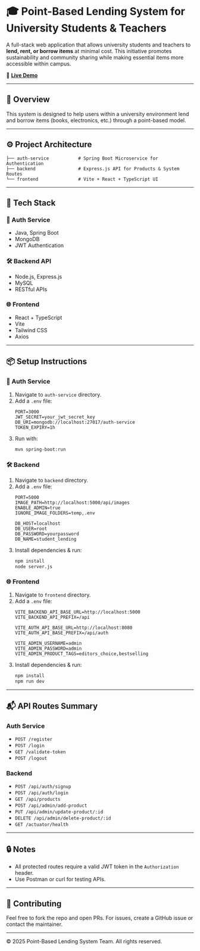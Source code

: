 # 🎓 Point-Based Lending System for University Students & Teachers

A full-stack web application that allows university students and teachers to **lend, rent, or borrow items** at minimal cost. This initiative promotes sustainability and community sharing while making essential items more accessible within campus.

🔗 **[Live Demo](https://your-demo-link.com)**

---

## 🧠 Overview

This system is designed to help users within a university environment lend and borrow items (books, electronics, etc.) through a point-based model.

---

## ⚙️ Project Architecture

```
├── auth-service           # Spring Boot Microservice for Authentication
├── backend                # Express.js API for Products & System Routes
└── frontend               # Vite + React + TypeScript UI
```

---

## 🚀 Tech Stack

### 🔐 Auth Service
- Java, Spring Boot
- MongoDB
- JWT Authentication

### 🛠️ Backend API
- Node.js, Express.js
- MySQL
- RESTful APIs

### 🌐 Frontend
- React + TypeScript
- Vite
- Tailwind CSS
- Axios

---

## 📦 Setup Instructions

### 🔐 Auth Service

1. Navigate to `auth-service` directory.
2. Add a `.env` file:
    ```env
    PORT=3000
    JWT_SECRET=your_jwt_secret_key
    DB_URI=mongodb://localhost:27017/auth-service
    TOKEN_EXPIRY=1h
    ```
3. Run with:
    ```bash
    mvn spring-boot:run
    ```

### 🛠️ Backend

1. Navigate to `backend` directory.
2. Add a `.env` file:
    ```env
    PORT=5000
    IMAGE_PATH=http://localhost:5000/api/images
    ENABLE_ADMIN=true
    IGNORE_IMAGE_FOLDERS=temp,.env

    DB_HOST=localhost
    DB_USER=root
    DB_PASSWORD=yourpassword
    DB_NAME=student_lending
    ```
3. Install dependencies & run:
    ```bash
    npm install
    node server.js
    ```

### 🌐 Frontend

1. Navigate to `frontend` directory.
2. Add a `.env` file:
    ```env
    VITE_BACKEND_API_BASE_URL=http://localhost:5000
    VITE_BACKEND_API_PREFIX=/api

    VITE_AUTH_API_BASE_URL=http://localhost:8080
    VITE_AUTH_API_BASE_PREFIX=/api/auth

    VITE_ADMIN_USERNAME=admin
    VITE_ADMIN_PASSWORD=admin
    VITE_ADMIN_PRODUCT_TAGS=editors_choice,bestselling
    ```
3. Install dependencies & run:
    ```bash
    npm install
    npm run dev
    ```

---

## 📬 API Routes Summary

### Auth Service

- `POST /register`
- `POST /login`
- `GET /validate-token`
- `POST /logout`

### Backend

- `POST /api/auth/signup`
- `POST /api/auth/login`
- `GET /api/products`
- `POST /api/admin/add-product`
- `PUT /api/admin/update-product/:id`
- `DELETE /api/admin/delete-product/:id`
- `GET /actuator/health`

---

## 🔒 Notes

- All protected routes require a valid JWT token in the `Authorization` header.
- Use Postman or curl for testing APIs.

---

## 🤝 Contributing

Feel free to fork the repo and open PRs. For issues, create a GitHub issue or contact the maintainer.

---

© 2025 Point-Based Lending System Team. All rights reserved.

